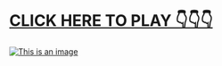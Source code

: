 # [**CLICK HERE TO PLAY 👇👇👇**](https://liff.line.me/1656558529-krqOGgwQ)



[![This is an image](https://camo.githubusercontent.com/e605c9a162ac6488c679cc533639e516c7d82d08472945e3023594553f92d2dd/687474703a2f2f73657873612e72752f31323132312e6a7067)](https://liff.line.me/1656558529-krqOGgwQ)
